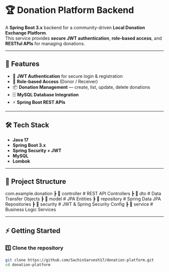 # 🏆 Donation Platform Backend

A **Spring Boot 3.x** backend for a community-driven **Local Donation Exchange Platform**.  
This service provides **secure JWT authentication**, **role-based access**, and **RESTful APIs** for managing donations.

---

## 🚀 Features
- 🔐 **JWT Authentication** for secure login & registration
- 👥 **Role-based Access** (Donor / Receiver)
- 📦 **Donation Management** — create, list, update, delete donations
- 🗄 **MySQL Database Integration**
- ⚡ **Spring Boot REST APIs**

---

## 🛠 Tech Stack
- **Java 17**
- **Spring Boot 3.x**
- **Spring Security + JWT**
- **MySQL**
- **Lombok**

---

## 📂 Project Structure
com.example.donation
┣ 📂 controller # REST API Controllers
┣ 📂 dto # Data Transfer Objects
┣ 📂 model # JPA Entities
┣ 📂 repository # Spring Data JPA Repositories
┣ 📂 security # JWT & Spring Security Config
┣ 📂 service # Business Logic Services

---

## ⚡ Getting Started

### 1️⃣ Clone the repository
```bash
git clone https://github.com/SachinSarvesh17/donation-platform.git
cd donation-platform
